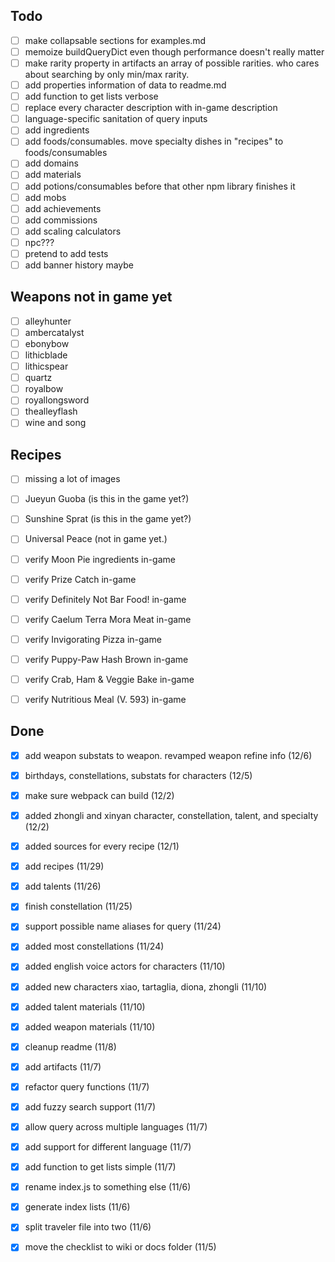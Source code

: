 ## Todo
- [ ] make collapsable sections for examples.md
- [ ] memoize buildQueryDict even though performance doesn't really matter
- [ ] make rarity property in artifacts an array of possible rarities. who cares about searching by only min/max rarity.
- [ ] add properties information of data to readme.md
- [ ] add function to get lists verbose
- [ ] replace every character description with in-game description
- [ ] language-specific sanitation of query inputs
- [ ] add ingredients
- [ ] add foods/consumables. move specialty dishes in "recipes" to foods/consumables
- [ ] add domains
- [ ] add materials
- [ ] add potions/consumables before that other npm library finishes it
- [ ] add mobs
- [ ] add achievements
- [ ] add commissions
- [ ] add scaling calculators
- [ ] npc???
- [ ] pretend to add tests
- [ ] add banner history maybe

## Weapons not in game yet
- [ ] alleyhunter
- [ ] ambercatalyst
- [ ] ebonybow
- [ ] lithicblade
- [ ] lithicspear
- [ ] quartz
- [ ] royalbow
- [ ] royallongsword
- [ ] thealleyflash
- [ ] wine and song

## Recipes
- [ ] missing a lot of images
- [ ] Jueyun Guoba (is this in the game yet?)
- [ ] Sunshine Sprat (is this in the game yet?)
- [ ] Universal Peace (not in game yet.)
- [ ] verify Moon Pie ingredients in-game
- [ ] verify Prize Catch in-game

- [ ] verify Definitely Not Bar Food! in-game
- [ ] verify Caelum Terra Mora Meat in-game

- [ ] verify Invigorating Pizza in-game
- [ ] verify Puppy-Paw Hash Brown in-game

- [ ] verify Crab, Ham & Veggie Bake in-game
- [ ] verify Nutritious Meal (V. 593) in-game


## Done
- [x] add weapon substats to weapon. revamped weapon refine info (12/6)
- [x] birthdays, constellations, substats for characters (12/5)
- [x] make sure webpack can build (12/2)
- [x] added zhongli and xinyan character, constellation, talent, and specialty (12/2)
- [x] added sources for every recipe (12/1)
- [x] add recipes (11/29)
- [x] add talents (11/26)
- [x] finish constellation (11/25)
- [x] support possible name aliases for query (11/24)
- [x] added most constellations (11/24)
- [x] added english voice actors for characters (11/10)
- [x] added new characters xiao, tartaglia, diona, zhongli (11/10)
- [x] added talent materials (11/10)
- [x] added weapon materials (11/10)
- [x] cleanup readme (11/8)
- [x] add artifacts (11/7)
- [x] refactor query functions (11/7)
- [x] add fuzzy search support (11/7)
- [x] allow query across multiple languages (11/7)
- [x] add support for different language (11/7)
- [x] add function to get lists simple (11/7)
- [x] rename index.js to something else (11/6)
- [x] generate index lists (11/6)
- [x] split traveler file into two (11/6)
- [x] move the checklist to wiki or docs folder (11/5)

